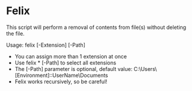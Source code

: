 # Felix
This script will perform a removal of contents from file(s) without deleting the file.

Usage:  felix [-Extension] [-Path]

- You can assign more than 1 extension at once
- Use felix * [-Path] to select all extensions
- The [-Path] parameter is optional, default value: C:\Users\\[Environment]::UserName\Documents
- Felix works recursively, so be careful!
